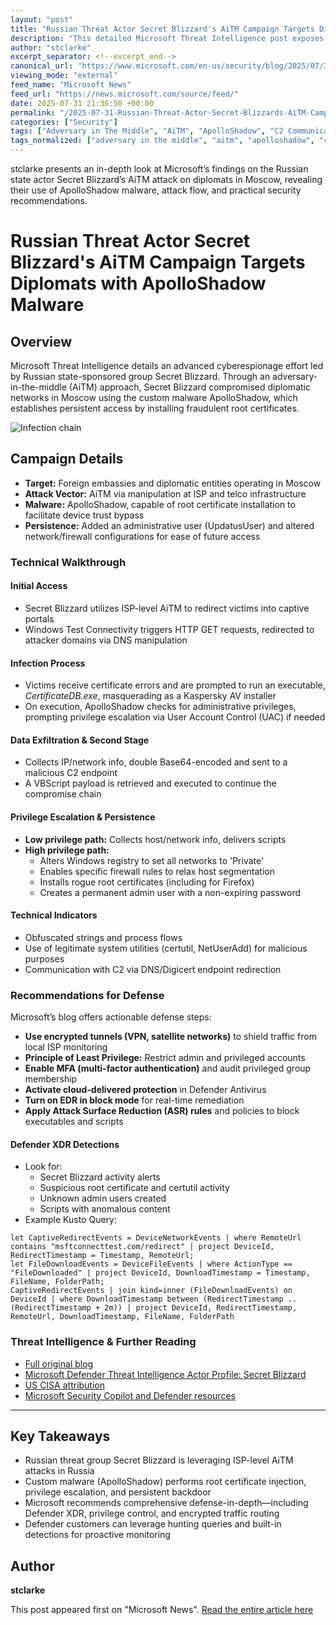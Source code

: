 ```yaml
---
layout: "post"
title: "Russian Threat Actor Secret Blizzard's AiTM Campaign Targets Diplomats with ApolloShadow Malware"
description: "This detailed Microsoft Threat Intelligence post exposes an adversary-in-the-middle (AiTM) campaign by Russian state actor Secret Blizzard. The threat group targeted diplomatic institutions in Moscow via ISP-level manipulation and custom malware (ApolloShadow), achieving persistent access for espionage. The analysis covers infection techniques, privilege escalation, malware workflow, and hands-on Microsoft Defender recommendations for detection and defense."
author: "stclarke"
excerpt_separator: <!--excerpt_end-->
canonical_url: "https://www.microsoft.com/en-us/security/blog/2025/07/31/frozen-in-transit-secret-blizzards-aitm-campaign-against-diplomats/"
viewing_mode: "external"
feed_name: "Microsoft News"
feed_url: "https://news.microsoft.com/source/feed/"
date: 2025-07-31 21:36:50 +00:00
permalink: "/2025-07-31-Russian-Threat-Actor-Secret-Blizzards-AiTM-Campaign-Targets-Diplomats-with-ApolloShadow-Malware.html"
categories: ["Security"]
tags: ["Adversary in The Middle", "AiTM", "ApolloShadow", "C2 Communication", "CertificateDB.exe", "Company News", "Cybersecurity", "Defender For Endpoint", "Defender XDR", "Detection Guidance", "Indicator Of Compromise", "Kaspersky AV Impersonation", "Lawful Intercept", "MFA", "Microsoft Defender", "Microsoft Threat Intelligence", "Network Defense", "News", "Root Certificate Installation", "Secret Blizzard", "Security", "Threat Intelligence", "TLS/SSL Stripping", "Windows Security"]
tags_normalized: ["adversary in the middle", "aitm", "apolloshadow", "c2 communication", "certificatedb dot exe", "company news", "cybersecurity", "defender for endpoint", "defender xdr", "detection guidance", "indicator of compromise", "kaspersky av impersonation", "lawful intercept", "mfa", "microsoft defender", "microsoft threat intelligence", "network defense", "news", "root certificate installation", "secret blizzard", "security", "threat intelligence", "tls slash ssl stripping", "windows security"]
---
```


stclarke presents an in-depth look at Microsoft’s findings on the Russian state actor Secret Blizzard’s AiTM attack on diplomats in Moscow, revealing their use of ApolloShadow malware, attack flow, and practical security recommendations.<!--excerpt_end-->

# Russian Threat Actor Secret Blizzard's AiTM Campaign Targets Diplomats with ApolloShadow Malware

## Overview

Microsoft Threat Intelligence details an advanced cyberespionage effort led by Russian state-sponsored group Secret Blizzard. Through an adversary-in-the-middle (AiTM) approach, Secret Blizzard compromised diplomatic networks in Moscow using the custom malware ApolloShadow, which establishes persistent access by installing fraudulent root certificates.

![Infection chain](https://www.microsoft.com/en-us/security/blog/wp-content/uploads/2025/07/Figure-1.-Secret-Blizzard-AiTM-infection-chain-1.webp)

## Campaign Details

- **Target:** Foreign embassies and diplomatic entities operating in Moscow
- **Attack Vector:** AiTM via manipulation at ISP and telco infrastructure
- **Malware:** ApolloShadow, capable of root certificate installation to facilitate device trust bypass
- **Persistence:** Added an administrative user (UpdatusUser) and altered network/firewall configurations for ease of future access

### Technical Walkthrough

#### Initial Access

- Secret Blizzard utilizes ISP-level AiTM to redirect victims into captive portals
- Windows Test Connectivity triggers HTTP GET requests, redirected to attacker domains via DNS manipulation

#### Infection Process

- Victims receive certificate errors and are prompted to run an executable, *CertificateDB.exe*, masquerading as a Kaspersky AV installer
- On execution, ApolloShadow checks for administrative privileges, prompting privilege escalation via User Account Control (UAC) if needed

#### Data Exfiltration & Second Stage

- Collects IP/network info, double Base64-encoded and sent to a malicious C2 endpoint
- A VBScript payload is retrieved and executed to continue the compromise chain

#### Privilege Escalation & Persistence

- **Low privilege path:** Collects host/network info, delivers scripts
- **High privilege path:**
  - Alters Windows registry to set all networks to 'Private'
  - Enables specific firewall rules to relax host segmentation
  - Installs rogue root certificates (including for Firefox)
  - Creates a permanent admin user with a non-expiring password

#### Technical Indicators

- Obfuscated strings and process flows
- Use of legitimate system utilities (certutil, NetUserAdd) for malicious purposes
- Communication with C2 via DNS/Digicert endpoint redirection

### Recommendations for Defense

Microsoft’s blog offers actionable defense steps:

- **Use encrypted tunnels (VPN, satellite networks)** to shield traffic from local ISP monitoring
- **Principle of Least Privilege:** Restrict admin and privileged accounts
- **Enable MFA (multi-factor authentication)** and audit privileged group membership
- **Activate cloud-delivered protection** in Defender Antivirus
- **Turn on EDR in block mode** for real-time remediation
- **Apply Attack Surface Reduction (ASR) rules** and policies to block executables and scripts

#### Defender XDR Detections

- Look for:
  - Secret Blizzard activity alerts
  - Suspicious root certificate and certutil activity
  - Unknown admin users created
  - Scripts with anomalous content
- Example Kusto Query:

```kusto
let CaptiveRedirectEvents = DeviceNetworkEvents | where RemoteUrl contains "msftconnecttest.com/redirect" | project DeviceId, RedirectTimestamp = Timestamp, RemoteUrl;
let FileDownloadEvents = DeviceFileEvents | where ActionType == "FileDownloaded" | project DeviceId, DownloadTimestamp = Timestamp, FileName, FolderPath;
CaptiveRedirectEvents | join kind=inner (FileDownloadEvents) on DeviceId | where DownloadTimestamp between (RedirectTimestamp .. (RedirectTimestamp + 2m)) | project DeviceId, RedirectTimestamp, RemoteUrl, DownloadTimestamp, FileName, FolderPath
```

### Threat Intelligence & Further Reading

- [Full original blog](https://www.microsoft.com/en-us/security/blog/2025/07/31/frozen-in-transit-secret-blizzards-aitm-campaign-against-diplomats/)
- [Microsoft Defender Threat Intelligence Actor Profile: Secret Blizzard](https://security.microsoft.com/intel-profiles/01d15f655c45c517f52235d63932fb377c319176239426681412afb01bf39dcc)
- [US CISA attribution](https://www.cisa.gov/news-events/cybersecurity-advisories/aa23-129a)
- [Microsoft Security Copilot and Defender resources](https://learn.microsoft.com/defender-xdr/security-copilot-in-microsoft-365-defender)

---

## Key Takeaways

- Russian threat group Secret Blizzard is leveraging ISP-level AiTM attacks in Russia
- Custom malware (ApolloShadow) performs root certificate injection, privilege escalation, and persistent backdoor
- Microsoft recommends comprehensive defense-in-depth—including Defender XDR, privilege control, and encrypted traffic routing
- Defender customers can leverage hunting queries and built-in detections for proactive monitoring

## Author

**stclarke**

This post appeared first on "Microsoft News". [Read the entire article here](https://www.microsoft.com/en-us/security/blog/2025/07/31/frozen-in-transit-secret-blizzards-aitm-campaign-against-diplomats/)
